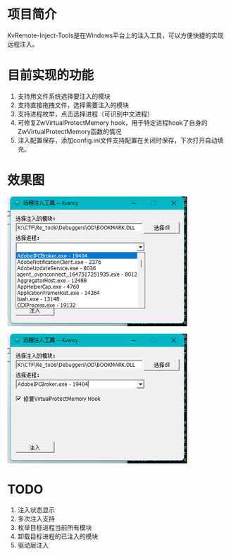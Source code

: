 # 项目简介

KvRemote-Inject-Tools是在Windows平台上的注入工具，可以方便快捷的实现远程注入。



# 目前实现的功能

1. 支持用文件系统选择要注入的模块
2. 支持直接拖拽文件，选择需要注入的模块
3. 支持进程枚举，点击选择进程（可识别中文进程）
4. 可修复ZwVirtualProtectMemory hook，用于特定进程hook了自身的ZwVirtualProtectMemory函数的情况
5. 注入配置保存，添加config.ini文件支持配置在关闭时保存，下次打开自动填充。



# 效果图

![image-20241101013559894](./imgs/README/image-20241101013559894.png)

![image-20241101013610430](./imgs/README/image-20241101013610430.png)

# TODO

1. 注入状态显示
2. 多次注入支持
3. 枚举目标进程当前所有模块
4. 卸载目标进程的已注入的模块
5. 驱动层注入